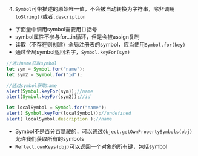 4. `Symbol`可带描述的原始唯一值，不会被自动转换为字符串，除非调用`toString()`或者`.description`
- 字面量中调用symbol需要用`[]`括号
- symbol属性不参与for...in循环，但是会被assign复制
- 读取（不存在则创建）全局注册表的symbol，应当使用`Symbol.for(key)`
- 通过全局symbol返回名字，`Symbol.keyFor(sym)`
```javaScript
//通过name获取symbol
let sym = Symbol.for("name");
let sym2 = Symbol.for("id");

//通过symbol获取name
alert(Symbol.keyFor(sym));//name
alert(Symbol.keyFor(sym2));//id

let localSymbol = Symbol.for("name");
alert( Symbol.keyFor(localSymbol));//undefined
alert( localSymbol.description );//name
```

- Symbol不是百分百隐藏的，可以通过`Object.getOwnPropertySymbols(obj)`允许我们获取所有的symbols
- `Reflect.ownKeys(obj)`可以返回一个对象的所有键，包括symbol
